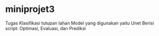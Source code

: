 # miniprojet3
Tugas Klasifikasi tutupan lahan
Model yang digunakan yaitu Unet
Berisi script: Optimasi, Evaluasi, dan Prediksi
